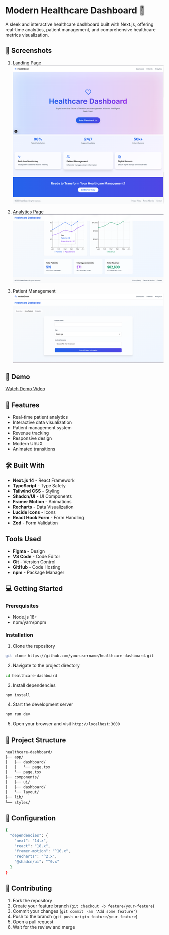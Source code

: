 # Modern Healthcare Dashboard 🏥
A sleek and interactive healthcare dashboard built with Next.js, offering real-time analytics, patient management, and comprehensive healthcare metrics visualization.

## 📱 Screenshots
1. Landing Page
![Dashboard Screenshot](public/landing%20page.png)
![Dashboard Screenshot](public/landing%20page2.png)

2. Analytics Page
![Analytics Screenshot](public/Dashboard_preview.png)

3. Patient Management
![Patient Management Screenshot](public/Form.png)

## 🎥 Demo
[Watch Demo Video](https://youtu.be/PX6JSDVq0SY)

## 🌟 Features
- Real-time patient analytics
- Interactive data visualization
- Patient management system
- Revenue tracking
- Responsive design
- Modern UI/UX
- Animated transitions

## 🛠️ Built With
- **Next.js 14** - React Framework
- **TypeScript** - Type Safety
- **Tailwind CSS** - Styling
- **Shadcn/UI** - UI Components
- **Framer Motion** - Animations
- **Recharts** - Data Visualization
- **Lucide Icons** - Icons
- **React Hook Form** - Form Handling
- **Zod** - Form Validation

## Tools Used
- **Figma** - Design
- **VS Code** - Code Editor
- **Git** - Version Control
- **GitHub** - Code Hosting
- **npm** - Package Manager



## 💻 Getting Started

### Prerequisites

- Node.js 18+ 
- npm/yarn/pnpm

### Installation

1. Clone the repository
```bash
git clone https://github.com/yourusername/healthcare-dashboard.git
```

2. Navigate to the project directory
```bash
cd healthcare-dashboard
```

3. Install dependencies
```bash
npm install
```

4. Start the development server
```bash
npm run dev
```

5. Open your browser and visit `http://localhost:3000`

## 📁 Project Structure
```
healthcare-dashboard/
├── app/
│   ├── dashboard/
│   │   └── page.tsx
│   └── page.tsx
├── components/
│   ├── ui/
│   ├── dashboard/
│   └── layout/
├── lib/
└── styles/
```

## 🔧 Configuration
```bash
{
  "dependencies": {
    "next": "14.x",
    "react": "18.x",
    "framer-motion": "^10.x",
    "recharts": "^2.x",
    "@shadcn/ui": "^0.x"
  }
}
```


## 🤝 Contributing
1. Fork the repository
2. Create your feature branch (`git checkout -b feature/your-feature`)
3. Commit your changes (`git commit -am 'Add some feature'`)
4. Push to the branch (`git push origin feature/your-feature`)
5. Open a pull request
6. Wait for the review and merge


